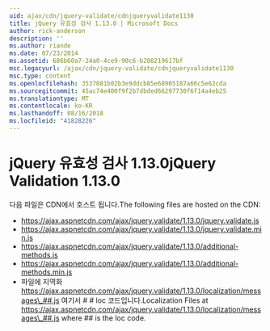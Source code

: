 ```yaml
---
uid: ajax/cdn/jquery-validate/cdnjqueryvalidate1130
title: jQuery 유효성 검사 1.13.0 | Microsoft Docs
author: rick-anderson
description: ''
ms.author: riande
ms.date: 07/23/2014
ms.assetid: 686b60a7-24a0-4ce9-90c6-b208219617bf
msc.legacyurl: /ajax/cdn/jquery-validate/cdnjqueryvalidate1130
msc.type: content
ms.openlocfilehash: 3537881b02b3e9ddcb85e68905187a66c5e62cda
ms.sourcegitcommit: 45ac74e400f9f2b7dbded66297730f6f14a4eb25
ms.translationtype: MT
ms.contentlocale: ko-KR
ms.lasthandoff: 08/16/2018
ms.locfileid: "41828226"
---
```

<a name="jquery-validation-1130"></a><span data-ttu-id="e4608-102">jQuery 유효성 검사 1.13.0</span><span class="sxs-lookup"><span data-stu-id="e4608-102">jQuery Validation 1.13.0</span></span>
====================
<span data-ttu-id="e4608-103">다음 파일은 CDN에서 호스트 됩니다.</span><span class="sxs-lookup"><span data-stu-id="e4608-103">The following files are hosted on the CDN:</span></span>

- https://ajax.aspnetcdn.com/ajax/jquery.validate/1.13.0/jquery.validate.js
- https://ajax.aspnetcdn.com/ajax/jquery.validate/1.13.0/jquery.validate.min.js
- https://ajax.aspnetcdn.com/ajax/jquery.validate/1.13.0/additional-methods.js
- https://ajax.aspnetcdn.com/ajax/jquery.validate/1.13.0/additional-methods.min.js
- <span data-ttu-id="e4608-104">파일에 지역화 https://ajax.aspnetcdn.com/ajax/jquery.validate/1.13.0/localization/messages\_##.js 여기서 # # loc 코드입니다.</span><span class="sxs-lookup"><span data-stu-id="e4608-104">Localization Files at https://ajax.aspnetcdn.com/ajax/jquery.validate/1.13.0/localization/messages\_##.js where ## is the loc code.</span></span>
